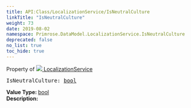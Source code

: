 ```yaml
---
title: API:Class/LocalizationService/IsNeutralCulture
linkTitle: "IsNeutralCulture"
weight: 73
date: 2019-08-02
namespace: Primrose.DataModel.LocalizationService.IsNeutralCulture
deprecated: false
no_list: true
toc_hide: true
---
```

Property of <a href="/docs/api-reference/Class/LocalizationService"><img src="/icons/silk/default.png"/>&nbsp;LocalizationService</a>
<pre class="method-declaration">
IsNeutralCulture: <a class="type" href="/docs/api-reference/System/Primitives#boolean">bool</a></pre>
<b>Value Type: </b>
<a class="type" href="/docs/api-reference/System/Primitives#boolean">bool</a>
<br/>
<b>Description: </b>